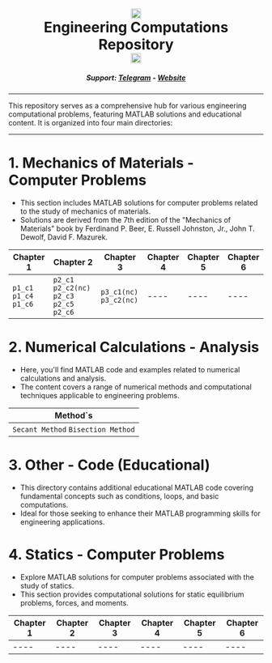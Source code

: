 <h1 align='center'><center><img src="https://api.amirhh-04.ir/languages/matlab.png" alt="FIREAC logo" height="20" width="20"></center>   Engineering Computations Repository   <center><img src="https://api.amirhh-04.ir/languages/matlab.png" alt="Matlab logo" height="20" width="20"></center></a></h1>
<h5 align='center'>Support: <a href='https://t.me/amirhh_04'>Telegram</a> - <a href='https://amirhh-04.ir/'>Website</a></h5>

---

This repository serves as a comprehensive hub for various engineering computational problems, featuring MATLAB solutions and educational content. It is organized into four main directories:

---

# 1. Mechanics of Materials - Computer Problems
- This section includes MATLAB solutions for computer problems related to the study of mechanics of materials.
- Solutions are derived from the 7th edition of the "Mechanics of Materials" book by Ferdinand P. Beer, E. Russell Johnston, Jr., John T. Dewolf, David F. Mazurek.

|  Chapter 1  |  Chapter 2  |  Chapter 3  |  Chapter 4  |  Chapter 5  |  Chapter 6  | 
|-------------|-------------|-------------|-------------|-------------|-------------|
|`p1_c1`  `p1_c4`  `p1_c6`|`p2_c1`  `p2_c2(nc)`  `p2_c3`  `p2_c5`  `p2_c6`|`p3_c1(nc)`  `p3_c2(nc)`| ---- | ---- | ---- |

# 2. Numerical Calculations - Analysis
- Here, you'll find MATLAB code and examples related to numerical calculations and analysis.
- The content covers a range of numerical methods and computational techniques applicable to engineering problems.

|  Method`s  |
|------------|
|`Secant Method` `Bisection Method`|

# 3. Other - Code (Educational)
- This directory contains additional educational MATLAB code covering fundamental concepts such as conditions, loops, and basic computations.
- Ideal for those seeking to enhance their MATLAB programming skills for engineering applications.

# 4. Statics - Computer Problems
- Explore MATLAB solutions for computer problems associated with the study of statics.
- This section provides computational solutions for static equilibrium problems, forces, and moments.

|  Chapter 1  |  Chapter 2  |  Chapter 3  |  Chapter 4  |  Chapter 5  |  Chapter 6  | 
|-------------|-------------|-------------|-------------|-------------|-------------|
| ---- | ---- | ---- | ---- | ---- | ---- |
